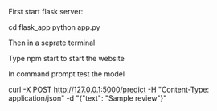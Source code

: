 First start flask server: 

cd flask_app
python app.py

Then in a seprate terminal

Type npm start to start the website








In command prompt test the model

curl -X POST http://127.0.0.1:5000/predict -H "Content-Type: application/json" -d "{\"text\": \"Sample review\"}"